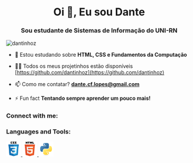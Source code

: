 <h1 align="center">Oi 👋, Eu sou Dante</h1>
<h3 align="center">Sou estudante de Sistemas de Informação do UNI-RN</h3>

<p align="left"> <img src="https://komarev.com/ghpvc/?username=dantinhoz&label=Profile%20views&color=0e75b6&style=flat" alt="dantinhoz" /> </p>

- 🌱 Estou estudando sobre **HTML, CSS e Fundamentos da Computação**

- 👨‍💻 Todos os meus projetinhos estão disponíveis [https://github.com/dantinhoz](https://github.com/dantinhoz)

- 📫 Como me contatar? **dante.cf.lopes@gmail.com**

- ⚡ Fun fact **Tentando sempre aprender um pouco mais!**

<h3 align="left">Connect with me:</h3>
<p align="left">
</p>

<h3 align="left">Languages and Tools:</h3>
<p align="left"> <a href="https://www.w3schools.com/css/" target="_blank" rel="noreferrer"> <img src="https://raw.githubusercontent.com/devicons/devicon/master/icons/css3/css3-original-wordmark.svg" alt="css3" width="40" height="40"/> </a> <a href="https://www.w3.org/html/" target="_blank" rel="noreferrer"> <img src="https://raw.githubusercontent.com/devicons/devicon/master/icons/html5/html5-original-wordmark.svg" alt="html5" width="40" height="40"/> </a> <a href="https://www.python.org" target="_blank" rel="noreferrer"> <img src="https://raw.githubusercontent.com/devicons/devicon/master/icons/python/python-original.svg" alt="python" width="40" height="40"/> </a> </p>

